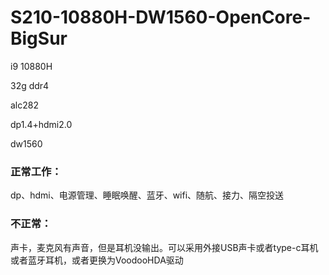 # S210-10880H-DW1560-OpenCore-BigSur
 
i9 10880H

32g ddr4

alc282

dp1.4+hdmi2.0

dw1560

### 正常工作：

dp、hdmi、电源管理、睡眠唤醒、蓝牙、wifi、随航、接力、隔空投送

### 不正常：

声卡，麦克风有声音，但是耳机没输出。可以采用外接USB声卡或者type-c耳机或者蓝牙耳机，或者更换为VoodooHDA驱动

